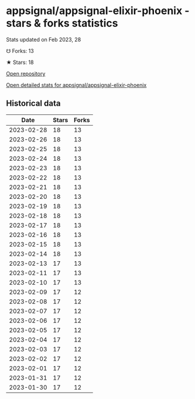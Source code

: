 # appsignal/appsignal-elixir-phoenix - stars & forks statistics

Stats updated on Feb 2023, 28

☋ Forks: 13

★ Stars: 18

[Open repository](https://github.com/appsignal/appsignal-elixir-phoenix)

[Open detailed stats for appsignal/appsignal-elixir-phoenix](https://reviewgithub.com/rep/appsignal/appsignal-elixir-phoenix)

## Historical data
| Date | Stars | Forks |
|------|-------|-------|
| 2023-02-28 | 18 | 13 | 
| 2023-02-26 | 18 | 13 | 
| 2023-02-25 | 18 | 13 | 
| 2023-02-24 | 18 | 13 | 
| 2023-02-23 | 18 | 13 | 
| 2023-02-22 | 18 | 13 | 
| 2023-02-21 | 18 | 13 | 
| 2023-02-20 | 18 | 13 | 
| 2023-02-19 | 18 | 13 | 
| 2023-02-18 | 18 | 13 | 
| 2023-02-17 | 18 | 13 | 
| 2023-02-16 | 18 | 13 | 
| 2023-02-15 | 18 | 13 | 
| 2023-02-14 | 18 | 13 | 
| 2023-02-13 | 17 | 13 | 
| 2023-02-11 | 17 | 13 | 
| 2023-02-10 | 17 | 13 | 
| 2023-02-09 | 17 | 12 | 
| 2023-02-08 | 17 | 12 | 
| 2023-02-07 | 17 | 12 | 
| 2023-02-06 | 17 | 12 | 
| 2023-02-05 | 17 | 12 | 
| 2023-02-04 | 17 | 12 | 
| 2023-02-03 | 17 | 12 | 
| 2023-02-02 | 17 | 12 | 
| 2023-02-01 | 17 | 12 | 
| 2023-01-31 | 17 | 12 | 
| 2023-01-30 | 17 | 12 | 

